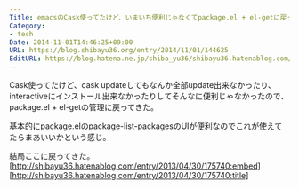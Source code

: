 ```yaml
---
Title: emacsのCask使ってたけど、いまいち便利じゃなくてpackage.el + el-getに戻ってきた
Category:
- tech
Date: 2014-11-01T14:46:25+09:00
URL: https://blog.shibayu36.org/entry/2014/11/01/144625
EditURL: https://blog.hatena.ne.jp/shiba_yu36/shibayu36.hatenablog.com/atom/entry/8454420450071772209
---
```


Cask使ってたけど、cask updateしてもなんか全部update出来なかったり、interactiveにインストール出来なかったりしてそんなに便利じゃなかったので、package.el + el-getの管理に戻ってきた。

基本的にpackage.elのpackage-list-packagesのUIが便利なのでこれが使えてたらまあいいかという感じ。

結局ここに戻ってきた。
[http://shibayu36.hatenablog.com/entry/2013/04/30/175740:embed]
[http://shibayu36.hatenablog.com/entry/2013/04/30/175740:title]
